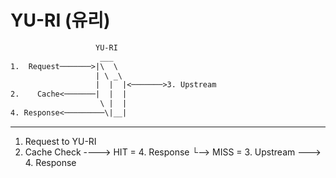 # YU-RI (유리)

```txt
                   YU-RI                      
                    ___                       
1.  Request───────>|\  \                      
                   | \ _\                     
                   |  |  |<───────>3. Upstream
2.    Cache<───────|  |  |                    
                    \ |  |                    
4. Response<─────────\|__|                    
```

---

1. Request to YU-RI
2. Cache Check ----> HIT = 4. Response
                └--> MISS = 3. Upstream ---> 4. Response
